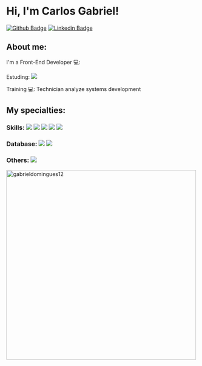 
# Hi, I'm Carlos Gabriel!

[![Github Badge](https://img.shields.io/badge/-Github-000?style=flat-square&logo=Github&logoColor=white&link=https://github.com/)](https://github.com/GabrielDomingues12/)
[![Linkedin Badge](https://img.shields.io/badge/-LinkedIn-blue?style=flat-square&logo=Linkedin&logoColor=white&link=https://www.linkedin.com/in/guilhermo-masid-494677b8/)](https://www.linkedin.com/in/carlos-gabriel-domingues/)

## About me:

I'm a Front-End Developer 💻:

Estuding: <img src="https://img.shields.io/badge/TypeScript-007ACC?style=for-the-badge&logo=typescript&logoColor=white"/> 

Training 💻: Technician analyze systems development


## My specialties:

### Skills: <img src="https://img.shields.io/badge/HTML5-E34F26?style=for-the-badge&logo=html5&logoColor=white"/> <img src="https://img.shields.io/badge/JavaScript-323330?style=for-the-badge&logo=javascript&logoColor=F7DF1E"/> <img src="https://img.shields.io/badge/CSS3-1572B6?style=for-the-badge&logo=css3&logoColor=white"/> <img src="https://img.shields.io/badge/React-20232A?style=for-the-badge&logo=react&logoColor=61DAFB"/> <img src="https://img.shields.io/badge/Bootstrap-563D7C?style=for-the-badge&logo=bootstrap&logoColor=white"/>


### Database: <img src ="https://img.shields.io/badge/MySQL-005C84?style=for-the-badge&logo=mysql&logoColor=white"/> <img src ="https://img.shields.io/badge/firebase-ffca28?style=for-the-badge&logo=firebase&logoColor=black"/>

### Others: <img src="https://img.shields.io/badge/GIT-E44C30?style=for-the-badge&logo=git&logoColor=white"/>




<p><img align="left" src="https://github-readme-stats.vercel.app/api/top-langs?username=gabrieldomingues12&show_icons=true&locale=en&layout=compact" alt="gabrieldomingues12" width="500"  /> </p>
